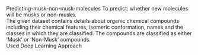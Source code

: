 Predicting-musk-non-musk-molecules
To predict: whether new molecules will be musks or non-musks.</br>
The given dataset contains details about­ organic chemical compounds including their chemical features, isomeric conformation, names and the classes in which they are classified. The compounds are classified as either ‘Musk’ or ‘Non-Musk’ compounds.</br>
Used Deep Learning Approach
